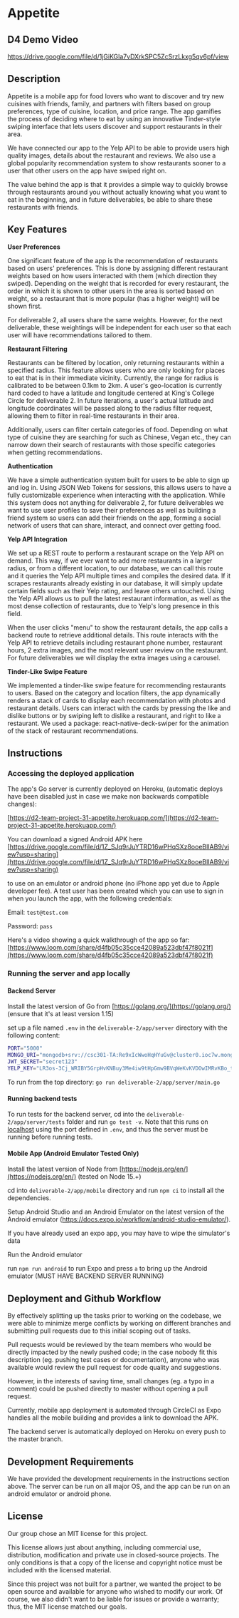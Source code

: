 # Appetite

## D4 Demo Video
https://drive.google.com/file/d/1jGiKGla7vDXrkSPC5ZcSrzLkxg5qv6pf/view

## Description

Appetite is a mobile app for food lovers who want to discover and try new cuisines with friends, family, and partners with filters based on group preferences, type of cuisine, location, and price range. The app gamifies the process of deciding where to eat by using an innovative Tinder-style swiping interface that lets users discover and support restaurants in their area. 

We have connected our app to the Yelp API to be able to provide users high quality images, details about the restaurant and reviews. We also use a global popularity recommendation system to show restaurants sooner to a user that other users on the app have swiped right on.

The value behind the app is that it provides a simple way to quickly browse through restaurants around you without actually knowing what you want to eat in the beginning, and in future deliverables, be able to share these restaurants with friends.

## Key Features

**User Preferences**

One significant feature of the app is the recommendation of restaurants based on users' preferences. This is done by assigning different restaurant weights based on how users interacted with them (which direction they swiped). Depending on the weight that is recorded for every restaurant, the order in which it is shown to other users in the area is sorted based on weight, so a restaurant that is more popular (has a higher weight) will be shown first. 

For deliverable 2, all users share the same weights. However, for the next deliverable, these weightings will be independent for each user so that each user will have recommendations tailored to them.

**Restaurant Filtering**

Restaurants can be filtered by location, only returning restaurants within a specified radius. This feature allows users who are only looking for places to eat that is in their immediate vicinity. Currently, the range for radius is calibrated to be between 0.1km to 2km.  A user's geo-location is currently hard coded to have a latitude and longitude centered at King's College Circle for deliverable 2. In future iterations, a user's actual latitude and longitude coordinates will be passed along to the radius filter request, allowing them to filter in real-time restaurants in their area.    

Additionally, users can filter certain categories of food. Depending on what type of cuisine they are searching for such as Chinese, Vegan etc., they can narrow down their search of restaurants with those specific categories when getting recommendations. 

**Authentication**

We have a simple authentication system built for users to be able to sign up and log in. Using JSON Web Tokens for sessions, this allows users to have a fully customizable experience when interacting with the application. While this system does not anything for deliverable 2, for future deliverables we want to use user profiles to save their preferences as well as building a friend system so users can add their friends on the app, forming a social network of users that can share, interact, and connect over getting food. 

**Yelp API Integration**

We set up a REST route to perform a restaurant scrape on the Yelp API on demand. This way, if we ever want to add more restaurants in a larger radius, or from a different location, to our database, we can call this route and it queries the Yelp API multiple times and compiles the desired data. If it scrapes restaurants already existing in our database, it will simply update certain fields such as their Yelp rating, and leave others untouched. Using the Yelp API allows us to pull the latest restaurant information, as well as the most dense collection of restaurants, due to Yelp's long presence in this field.

When the user clicks "menu" to show the restaurant details, the app calls a backend route to retrieve additional details. This route interacts with the Yelp API to retrieve details including restaurant phone number, restaurant hours, 2 extra images, and the most relevant user review on the restaurant. For future deliverables we will display the extra images using a carousel.

**Tinder-Like Swipe Feature**

We implemented a tinder-like swipe feature for recommending restaurants to users. Based on the category and location filters, the app dynamically renders a stack of cards to display each recommendation with photos and restaurant details. Users can interact with the cards by pressing the like and dislike buttons or by swiping left to dislike a restaurant, and right to like a restaurant. We used a package: react-native-deck-swiper for the animation of the stack of restaurant recommendations.

## Instructions

### Accessing the deployed application

The app's Go server is currently deployed on Heroku, (automatic deploys have been disabled just in case we make non backwards compatible changes): 

[https://d2-team-project-31-appetite.herokuapp.com/](https://d2-team-project-31-appetite.herokuapp.com/)

You can download a signed Android APK here [https://drive.google.com/file/d/1Z_SJq9rJuYTRD16wPHqSXz8ooeBlIAB9/view?usp=sharing](https://drive.google.com/file/d/1Z_SJq9rJuYTRD16wPHqSXz8ooeBlIAB9/view?usp=sharing)

to use on an emulator or android phone (no iPhone app yet due to Apple developer fee). A test user has been created which you can use to sign in when you launch the app, with the following credentials:

Email: `test@test.com`

Password: `pass`

Here's a video showing a quick walkthrough of the app so far: [https://www.loom.com/share/d4fb05c35cce42089a523dbf47f8021f](https://www.loom.com/share/d4fb05c35cce42089a523dbf47f8021f)

### Running the server and app locally

#### Backend Server

Install the latest version of Go from [https://golang.org/](https://golang.org/) (ensure that it's at least version 1.15)

set up a file named `.env` in the `deliverable-2/app/server` directory with the following content:

```bash
PORT="5000"
MONGO_URI="mongodb+srv://csc301-TA:Re9xIcWwoHqHYuGv@cluster0.ioc7w.mongodb.net/appdb?retryWrites=true&w=majority"
JWT_SECRET="secret123"
YELP_KEY="LR3os-3Cj_WRIBY5GrpHvKNBuy3Me4iw9tHpGmw9BVqWeKvKVDOwIMRvKBo_tgMLhIn9QvD83vjtxkunJaGEmkPf2CsL_bxpszp-ER0SCjbGcw9jWYJPaKX5VcesX3Yx"
```

To run from the top directory: `go run deliverable-2/app/server/main.go`

#### Running backend tests

To run tests for the backend server, cd into the `deliverable-2/app/server/tests` folder and run `go test -v`. Note that this runs on [localhost](http://localhost) using the port defined in `.env`, and thus the server must be running before running tests.

#### Mobile App (Android Emulator Tested Only)

Install the latest version of Node from [https://nodejs.org/en/](https://nodejs.org/en/) (tested on Node 15.+)

cd into `deliverable-2/app/mobile` directory and run `npm ci` to install all the dependencies. 

Setup Android Studio and an Android Emulator on the latest version of the Android emulator (https://docs.expo.io/workflow/android-studio-emulator/). 

If you have already used an expo app, you may have to wipe the simulator's data

Run the Android emulator

run `npm run android` to run Expo and press `a` to bring up the Android emulator (MUST HAVE BACKEND SERVER RUNNING)

## Deployment and Github Workflow

By effectively splitting up the tasks prior to working on the codebase, we were able to minimize merge conflicts by working on different branches and submitting pull requests due to this initial scoping out of tasks. 

Pull requests would be reviewed by the team members who would be directly impacted by the newly pushed code; in the case nobody fit this description (eg. pushing test cases or documentation), anyone who was available would review the pull request for code quality and suggestions.

However, in the interests of saving time, small changes (eg. a typo in a comment) could be pushed directly to master without opening a pull request.

Currently, mobile app deployment is automated through CircleCI as Expo handles all the mobile building and provides a link to download the APK.

The backend server is automatically deployed on Heroku on every push to the master branch.

## Development Requirements

We have provided the development requirements in the instructions section above. The server can be run on all major OS, and the app can be run on an android emulator or android phone.

## License

Our group chose an MIT license for this project.

This license allows just about anything, including commercial use, distribution, modification and private use in closed-source projects. The only conditions is that a copy of the license and copyright notice must be included with the licensed material.

Since this project was not built for a partner, we wanted the project to be open source and available for anyone who wished to modify our work. Of course, we also didn't want to be liable for issues or provide a warranty; thus, the MIT license matched our goals.
